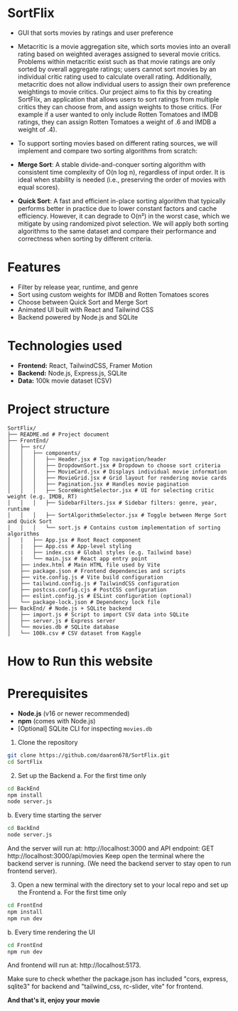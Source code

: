 # SortFlix
- GUI that sorts movies by ratings and user preference

- Metacritic is a movie aggregation site, which sorts movies into an overall rating based on weighted averages assigned to several movie critics. Problems within metacritic exist such as that movie ratings are only sorted by overall aggregate ratings; users cannot sort movies by an individual critic rating used to calculate overall rating. Additionally, metacritic does not allow individual users to assign their own preference weightings to movie critics. 
Our project aims to fix this by creating SortFlix, an application that allows users to sort ratings from multiple critics they can choose from, and assign weights to those critics. (For example if a user wanted to only include Rotten Tomatoes and IMDB ratings, they can assign Rotten Tomatoes a weight of .6 and IMDB a weight of .4).

- To support sorting movies based on different rating sources, we will implement and compare two sorting algorithms from scratch:
- **Merge Sort**: A stable divide-and-conquer sorting algorithm with consistent time complexity of O(n log n), regardless of input order. It is ideal when stability is needed (i.e., preserving the order of movies with equal scores).
- **Quick Sort**: A fast and efficient in-place sorting algorithm that typically performs better in practice due to lower constant factors and cache efficiency. However, it can degrade to O(n²) in the worst case, which we mitigate by using randomized pivot selection.
We will apply both sorting algorithms to the same dataset and compare their performance and correctness when sorting by different criteria.

# Features

- Filter by release year, runtime, and genre
- Sort using custom weights for IMDB and Rotten Tomatoes scores
- Choose between Quick Sort and Merge Sort
- Animated UI built with React and Tailwind CSS
- Backend powered by Node.js and SQLite

# Technologies used

- **Frontend:** React, TailwindCSS, Framer Motion
- **Backend:** Node.js, Express.js, SQLite
- **Data:** 100k movie dataset (CSV)

# Project structure
<pre><code>SortFlix/
├── README.md # Project document
├── FrontEnd/
│   ├── src/
│   │   ├── components/                
│   │   │   ├── Header.jsx # Top navigation/header
│   │   │   ├── DropdownSort.jsx # Dropdown to choose sort criteria
│   │   │   ├── MovieCard.jsx # Displays individual movie information
│   │   │   ├── MovieGrid.jsx # Grid layout for rendering movie cards
│   │   │   ├── Pagination.jsx # Handles movie pagination
│   │   │   ├── ScoreWeightSelector.jsx # UI for selecting critic weight (e.g. IMDB, RT)
│   │   │   ├── SidebarFilters.jsx # Sidebar filters: genre, year, runtime
│   │   │   ├── SortAlgorithmSelector.jsx # Toggle between Merge Sort and Quick Sort
│   │   │   └── sort.js # Contains custom implementation of sorting algorithms
│   |   ├── App.jsx # Root React component
│   |   ├── App.css # App-level styling
│   |   ├── index.css # Global styles (e.g. Tailwind base)
│   |   └── main.jsx # React app entry point
│   ├── index.html # Main HTML file used by Vite
│   ├── package.json # Frontend dependencies and scripts
│   ├── vite.config.js # Vite build configuration
│   ├── tailwind.config.js # TailwindCSS configuration
│   ├── postcss.config.cjs # PostCSS configuration
│   ├── eslint.config.js # ESLint configuration (optional)
│   └── package-lock.json # Dependency lock file
├── BackEnd/ # Node.js + SQLite backend
│   ├── import.js # Script to import CSV data into SQLite
│   ├── server.js # Express server
│   └── movies.db # SQLite database
│   └── 100k.csv # CSV dataset from Kaggle
</code></pre>

# How to Run this website

# Prerequisites

- **Node.js** (v16 or newer recommended)
- **npm** (comes with Node.js)
- [Optional] SQLite CLI for inspecting `movies.db`

1. Clone the repository

```bash
git clone https://github.com/daaron678/SortFlix.git
cd SortFlix
```

2. Set up the Backend
   a. For the first time only
```bash
cd BackEnd
npm install
node server.js
```
  b. Every time starting the server
```bash
cd BackEnd
node server.js
```
And the server will run at: http://localhost:3000 and API endpoint: GET http://localhost:3000/api/movies
Keep open the terminal where the backend server is running. (We need the backend server to stay open to run
frontend server).

3. Open a new terminal with the directory set to your local repo and set up the Frontend
   a. For the first time only
``` bash
cd FrontEnd
npm install
npm run dev
```
  b. Every time rendering the UI
```bash
cd FrontEnd
npm run dev
```
And frontend will run at: http://localhost:5173. 

Make sure to check whether the package.json has included "cors, express, sqlite3" for backend and "tailwind_css, rc-slider, vite" for frontend.

**And that's it, enjoy your movie**
